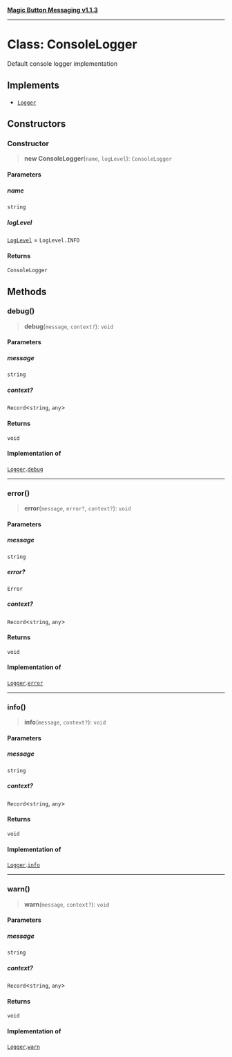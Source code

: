 [**Magic Button Messaging v1.1.3**](../README.md)

***

# Class: ConsoleLogger

Default console logger implementation

## Implements

- [`Logger`](../interfaces/Logger.md)

## Constructors

### Constructor

> **new ConsoleLogger**(`name`, `logLevel`): `ConsoleLogger`

#### Parameters

##### name

`string`

##### logLevel

[`LogLevel`](../enumerations/LogLevel.md) = `LogLevel.INFO`

#### Returns

`ConsoleLogger`

## Methods

### debug()

> **debug**(`message`, `context?`): `void`

#### Parameters

##### message

`string`

##### context?

`Record`\<`string`, `any`\>

#### Returns

`void`

#### Implementation of

[`Logger`](../interfaces/Logger.md).[`debug`](../interfaces/Logger.md#debug)

***

### error()

> **error**(`message`, `error?`, `context?`): `void`

#### Parameters

##### message

`string`

##### error?

`Error`

##### context?

`Record`\<`string`, `any`\>

#### Returns

`void`

#### Implementation of

[`Logger`](../interfaces/Logger.md).[`error`](../interfaces/Logger.md#error)

***

### info()

> **info**(`message`, `context?`): `void`

#### Parameters

##### message

`string`

##### context?

`Record`\<`string`, `any`\>

#### Returns

`void`

#### Implementation of

[`Logger`](../interfaces/Logger.md).[`info`](../interfaces/Logger.md#info)

***

### warn()

> **warn**(`message`, `context?`): `void`

#### Parameters

##### message

`string`

##### context?

`Record`\<`string`, `any`\>

#### Returns

`void`

#### Implementation of

[`Logger`](../interfaces/Logger.md).[`warn`](../interfaces/Logger.md#warn)
